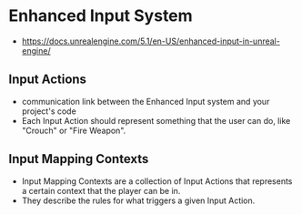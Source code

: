 # Enhanced Input System

+ https://docs.unrealengine.com/5.1/en-US/enhanced-input-in-unreal-engine/

## Input Actions
+ communication link between the Enhanced Input system and your project's code
+ Each Input Action should represent something that the user can do, like "Crouch" or "Fire Weapon".

## Input Mapping Contexts
+ Input Mapping Contexts are a collection of Input Actions that represents a certain context that the player can be in.
+ They describe the rules for what triggers a given Input Action.
